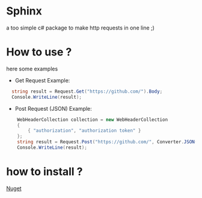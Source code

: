 # Sphinx
a too simple c# package to make http requests in one line ;)


# How to use ?
here some examples 

- Get Request Example:
```cs
  string result = Request.Get("https://github.com/").Body;
  Console.WriteLine(result);
```
- Post Request (JSON) Example:
```cs
    WebHeaderCollection collection = new WebHeaderCollection
    {
        { "authorization", "authorization token" }
    };
    string result = Request.Post("https://github.com/", Converter.JSON(new { content: "hello Sphinx :)" }), ContentType.json, collection).Body;
    Console.WriteLine(result);
```

# how to install ? 
[Nuget](https://www.nuget.org/packages/Sphinx/1.0.0)
